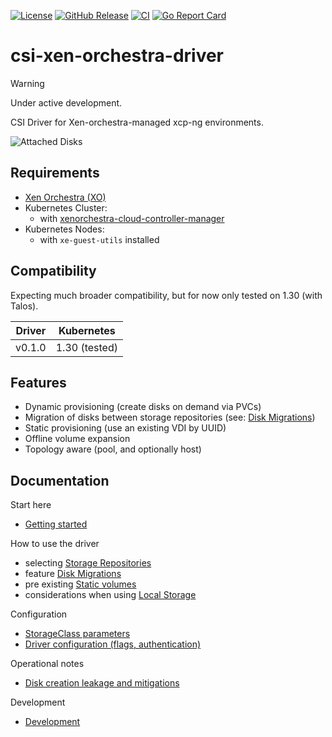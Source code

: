 
[![License](https://img.shields.io/badge/License-Apache_2.0-blue.svg)](LICENSE)
[![GitHub Release](https://img.shields.io/github/v/release/m4rCsi/csi-xen-orchestra-driver?sort=semver&display_name=release)]()
[![CI](https://github.com/m4rcsi/csi-xen-orchestra-driver/actions/workflows/ci.yml/badge.svg?branch=main)](https://github.com/m4rcsi/csi-xen-orchestra-driver/actions/workflows/ci.yml)
[![Go Report Card](https://goreportcard.com/badge/github.com/m4rcsi/csi-xen-orchestra-driver)](https://goreportcard.com/report/github.com/m4rCsi/csi-xen-orchestra-driver)

# csi-xen-orchestra-driver

> [!WARNING]
> Under active development.

CSI Driver for Xen-orchestra-managed xcp-ng environments.


![Attached Disks](docs/assets/xoa-attached-disks.png)

## Requirements
- [Xen Orchestra (XO)](https://docs.xcp-ng.org/management/manage-at-scale/xo-web-ui/)
- Kubernetes Cluster:
    - with [xenorchestra-cloud-controller-manager](https://github.com/vatesfr/xenorchestra-cloud-controller-manager/tree/main)
- Kubernetes Nodes: 
  - with `xe-guest-utils` installed

## Compatibility

Expecting much broader compatibility, but for now only tested on 1.30 (with Talos).

| Driver | Kubernetes |
| --- | --- |
| v0.1.0 | 1.30 (tested) |

## Features
- Dynamic provisioning (create disks on demand via PVCs)
- Migration of disks between storage repositories (see: [Disk Migrations](docs/disk-migrations.md))
- Static provisioning (use an existing VDI by UUID)
- Offline volume expansion
- Topology aware (pool, and optionally host)

## Documentation

Start here
- [Getting started](docs/getting-started.md)

How to use the driver
- selecting [Storage Repositories](docs/storage-repositories.md)
- feature [Disk Migrations](docs/disk-migrations.md)
- pre existing [Static volumes](docs/static.md)
- considerations when using [Local Storage](docs/local-storage.md)

Configuration
- [StorageClass parameters](docs/storage-class.md)
- [Driver configuration (flags, authentication)](docs/driver-configuration.md)

Operational notes
- [Disk creation leakage and mitigations](docs/disk-creation-leakage.md)

Development
- [Development](DEVELOPMENT.md)


